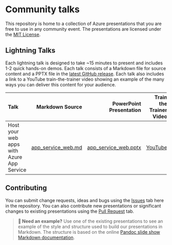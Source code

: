 # Community talks

This repository is home to a collection of Azure presentations that you are free to use in any community event. The presentations are licensed under the [MIT License][license].

## Lightning Talks

Each lightning talk is designed to take ~15 minutes to present and includes 1-2 quick hands-on demos. Each talk consists of a Markdown file for source content and a PPTX file in the [latest GitHub release][release-latest]. Each talk also includes a link to a YouTube train-the-trainer video showing an example of the many ways you can deliver this content for your audience.

| Talk | Markdown Source | PowerPoint Presentation | Train the Trainer Video |
| :--- | ---: | ---: | ---: |
| Host your web apps with Azure App Service  | [app_service_web.md][talk-app_service_web-source] | [app_service_web.pptx][release-latest] | [YouTube][talk-app_service_web-video] |

## Contributing

You can submit change requests, ideas and bugs using the [Issues][issues] tab here in the repository. You can also contribute new presentations or significant changes to existing presentations using the [Pull Request][pull_requests] tab.

> **🙋 Need an example?** Use one of the existing presentations to see an example of the style and structure used to build our presentations in Markdown. The structure is based on the online [Pandoc slide show Markdown documentation][pandoc-guidance].

[issues]: ../../issues
[license]: license
[pull_requests]: ../../pulls
[pandoc-guidance]: https://pandoc.org/MANUAL.html#slide-shows
[release-latest]: ../../releases/latest
[talk-app_service_web-source]: lightning/app_service_web.md
[talk-app_service_web-video]: https://youtube.com/microsoftdevradio
